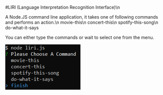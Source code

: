 #LIRI (Language Interpretation Recognition Interface)\n

A Node.JS command line application, it takes one of following commands and performs an action.\n
   movie-this\n
   concert-this\n
   spotify-this-song\n
   do-what-it-says

You can either type the commands or wait to select one from the menu.
  
  ![Image of menu](1.png)